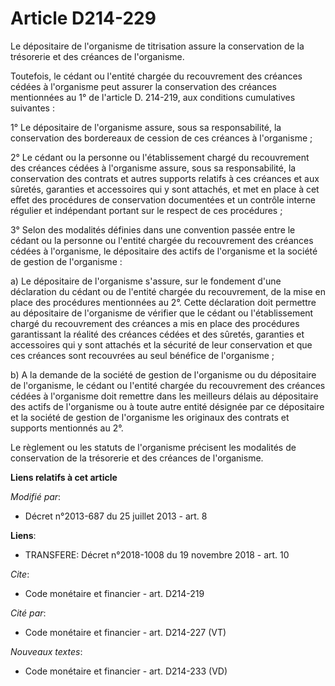 # Article D214-229

Le dépositaire de l'organisme de titrisation assure la conservation de la trésorerie et des créances de l'organisme. 

Toutefois, le cédant ou l'entité chargée du recouvrement des créances cédées à l'organisme peut assurer la conservation des
créances mentionnées au 1° de l'article D. 214-219, aux conditions cumulatives suivantes : 

1° Le dépositaire de l'organisme assure, sous sa responsabilité, la conservation des bordereaux de cession de ces créances à
l'organisme ; 

2° Le cédant ou la personne ou l'établissement chargé du recouvrement des créances cédées à l'organisme assure, sous sa
responsabilité, la conservation des contrats et autres supports relatifs à ces créances et aux sûretés, garanties et
accessoires qui y sont attachés, et met en place à cet effet des procédures de conservation documentées et un contrôle
interne régulier et indépendant portant sur le respect de ces procédures ; 

3° Selon des modalités définies dans une convention passée entre le cédant ou la personne ou l'entité chargée du recouvrement
des créances cédées à l'organisme, le dépositaire des actifs de l'organisme et la société de gestion de l'organisme : 

a) Le dépositaire de l'organisme s'assure, sur le fondement d'une déclaration du cédant ou de l'entité chargée du
recouvrement, de la mise en place des procédures mentionnées au 2°. Cette déclaration doit permettre au dépositaire de
l'organisme de vérifier que le cédant ou l'établissement chargé du recouvrement des créances a mis en place des procédures
garantissant la réalité des créances cédées et des sûretés, garanties et accessoires qui y sont attachés et la sécurité de
leur conservation et que ces créances sont recouvrées au seul bénéfice de l'organisme ; 

b) A la demande de la société de gestion de l'organisme ou du dépositaire de l'organisme, le cédant ou l'entité chargée du
recouvrement des créances cédées à l'organisme doit remettre dans les meilleurs délais au dépositaire des actifs de
l'organisme ou à toute autre entité désignée par ce dépositaire et la société de gestion de l'organisme les originaux des
contrats et supports mentionnés au 2°. 

Le règlement ou les statuts de l'organisme précisent les modalités de conservation de la trésorerie et des créances de
l'organisme.

**Liens relatifs à cet article**

_Modifié par_:

  - Décret n°2013-687 du 25 juillet 2013 - art. 8

**Liens**:

  - TRANSFERE: Décret n°2018-1008 du 19 novembre 2018 - art. 10

_Cite_:

  - Code monétaire et financier - art. D214-219

_Cité par_:

  - Code monétaire et financier - art. D214-227 (VT)

_Nouveaux textes_:

  - Code monétaire et financier - art. D214-233 (VD)
